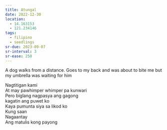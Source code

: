 ```yaml
---
title: Atungal
date: 2022-12-30
location:
  - 14.163153
  - 121.234146
tags:
  - filipino
  - seedlings
sr-due: 2023-09-07
sr-interval: 3
sr-ease: 250
---
```

A dog walks from a distance. Goes to my back and was about to bite me but my umbrella was waiting for him

Nagtitigan kami  
At may pawhimper whimper pa kunwari  
Pero biglang nagpasya ang gagong  
kagatin ang puwet ko  
Kaya pumunta siya sa likod ko  
Kung saan  
Nagaantay  
Ang matulis kong payong  
